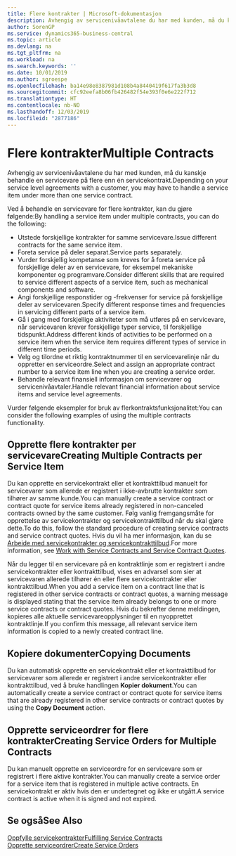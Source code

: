 ```yaml
---
title: Flere kontrakter | Microsoft-dokumentasjon
description: Avhengig av servicenivåavtalene du har med kunden, må du kanskje behandle en servicevare på flere enn én servicekontrakt.
author: SorenGP
ms.service: dynamics365-business-central
ms.topic: article
ms.devlang: na
ms.tgt_pltfrm: na
ms.workload: na
ms.search.keywords: ''
ms.date: 10/01/2019
ms.author: sgroespe
ms.openlocfilehash: ba14e98e8387981d108b4a8440419f617fa3b3d8
ms.sourcegitcommit: cfc92eefa8b06fb426482f54e393f0e6e222f712
ms.translationtype: HT
ms.contentlocale: nb-NO
ms.lasthandoff: 12/03/2019
ms.locfileid: "2877186"
---
```

# <a name="multiple-contracts"></a><span data-ttu-id="000f3-103">Flere kontrakter</span><span class="sxs-lookup"><span data-stu-id="000f3-103">Multiple Contracts</span></span>
<span data-ttu-id="000f3-104">Avhengig av servicenivåavtalene du har med kunden, må du kanskje behandle en servicevare på flere enn én servicekontrakt.</span><span class="sxs-lookup"><span data-stu-id="000f3-104">Depending on your service level agreements with a customer, you may have to handle a service item under more than one service contract.</span></span>  
  
<span data-ttu-id="000f3-105">Ved å behandle en servicevare for flere kontrakter, kan du gjøre følgende:</span><span class="sxs-lookup"><span data-stu-id="000f3-105">By handling a service item under multiple contracts, you can do the following:</span></span>  
  
* <span data-ttu-id="000f3-106">Utstede forskjellige kontrakter for samme servicevare.</span><span class="sxs-lookup"><span data-stu-id="000f3-106">Issue different contracts for the same service item.</span></span>  
* <span data-ttu-id="000f3-107">Foreta service på deler separat.</span><span class="sxs-lookup"><span data-stu-id="000f3-107">Service parts separately.</span></span>  
* <span data-ttu-id="000f3-108">Vurder forskjellig kompetanse som kreves for å foreta service på forskjellige deler av en servicevare, for eksempel mekaniske komponenter og programvare.</span><span class="sxs-lookup"><span data-stu-id="000f3-108">Consider different skills that are required to service different aspects of a service item, such as mechanical components and software.</span></span>  
* <span data-ttu-id="000f3-109">Angi forskjellige responstider og -frekvenser for service på forskjellige deler av servicevaren.</span><span class="sxs-lookup"><span data-stu-id="000f3-109">Specify different response times and frequencies in servicing different parts of a service item.</span></span>  
* <span data-ttu-id="000f3-110">Gå i gang med forskjellige aktiviteter som må utføres på en servicevare, når servicevaren krever forskjellige typer service, til forskjellige tidspunkt.</span><span class="sxs-lookup"><span data-stu-id="000f3-110">Address different kinds of activities to be performed on a service item when the service item requires different types of service in different time periods.</span></span>  
* <span data-ttu-id="000f3-111">Velg og tilordne et riktig kontraktnummer til en servicevarelinje når du oppretter en serviceordre.</span><span class="sxs-lookup"><span data-stu-id="000f3-111">Select and assign an appropriate contract number to a service item line when you are creating a service order.</span></span>  
* <span data-ttu-id="000f3-112">Behandle relevant finansiell informasjon om servicevarer og servicenivåavtaler.</span><span class="sxs-lookup"><span data-stu-id="000f3-112">Handle relevant financial information about service items and service level agreements.</span></span>  
  
<span data-ttu-id="000f3-113">Vurder følgende eksempler for bruk av flerkontraktsfunksjonalitet:</span><span class="sxs-lookup"><span data-stu-id="000f3-113">You can consider the following examples of using the multiple contracts functionality.</span></span>  
  
## <a name="creating-multiple-contracts-per-service-item"></a><span data-ttu-id="000f3-114">Opprette flere kontrakter per servicevare</span><span class="sxs-lookup"><span data-stu-id="000f3-114">Creating Multiple Contracts per Service Item</span></span>  
<span data-ttu-id="000f3-115">Du kan opprette en servicekontrakt eller et kontrakttilbud manuelt for servicevarer som allerede er registrert i ikke-avbrutte kontrakter som tilhører av samme kunde.</span><span class="sxs-lookup"><span data-stu-id="000f3-115">You can manually create a service contract or contract quote for service items already registered in non-canceled contracts owned by the same customer.</span></span> <span data-ttu-id="000f3-116">Følg vanlig fremgangsmåte for opprettelse av servicekontrakter og servicekontrakttilbud når du skal gjøre dette.</span><span class="sxs-lookup"><span data-stu-id="000f3-116">To do this, follow the standard procedure of creating service contracts and service contract quotes.</span></span> <span data-ttu-id="000f3-117">Hvis du vil ha mer informasjon, kan du se [Arbeide med servicekontrakter og servicekontrakttilbud](service-how-to-create-service-contracts-and-service-contract-quotes.md).</span><span class="sxs-lookup"><span data-stu-id="000f3-117">For more information, see [Work with Service Contracts and Service Contract Quotes](service-how-to-create-service-contracts-and-service-contract-quotes.md).</span></span>  
  
<span data-ttu-id="000f3-118">Når du legger til en servicevare på en kontraktlinje som er registrert i andre servicekontrakter eller kontrakttilbud, vises en advarsel som sier at servicevaren allerede tilhører én eller flere servicekontrakter eller kontrakttilbud.</span><span class="sxs-lookup"><span data-stu-id="000f3-118">When you add a service item on a contract line that is registered in other service contracts or contract quotes, a warning message is displayed stating that the service item already belongs to one or more service contracts or contract quotes.</span></span> <span data-ttu-id="000f3-119">Hvis du bekrefter denne meldingen, kopieres alle aktuelle servicevareopplysninger til en nyopprettet kontraktlinje.</span><span class="sxs-lookup"><span data-stu-id="000f3-119">If you confirm this message, all relevant service item information is copied to a newly created contract line.</span></span>  
  
## <a name="copying-documents"></a><span data-ttu-id="000f3-120">Kopiere dokumenter</span><span class="sxs-lookup"><span data-stu-id="000f3-120">Copying Documents</span></span>  
<span data-ttu-id="000f3-121">Du kan automatisk opprette en servicekontrakt eller et kontrakttilbud for servicevarer som allerede er registrert i andre servicekontrakter eller kontrakttilbud, ved å bruke handlingen **Kopier dokument**.</span><span class="sxs-lookup"><span data-stu-id="000f3-121">You can automatically create a service contract or contract quote for service items that are already registered in other service contracts or contract quotes by using the **Copy Document** action.</span></span>  
  
## <a name="creating-service-orders-for-multiple-contracts"></a><span data-ttu-id="000f3-122">Opprette serviceordrer for flere kontrakter</span><span class="sxs-lookup"><span data-stu-id="000f3-122">Creating Service Orders for Multiple Contracts</span></span>  
<span data-ttu-id="000f3-123">Du kan manuelt opprette en serviceordre for en servicevare som er registrert i flere aktive kontrakter.</span><span class="sxs-lookup"><span data-stu-id="000f3-123">You can manually create a service order for a service item that is registered in multiple active contracts.</span></span> <span data-ttu-id="000f3-124">En servicekontrakt er aktiv hvis den er undertegnet og ikke er utgått.</span><span class="sxs-lookup"><span data-stu-id="000f3-124">A service contract is active when it is signed and not expired.</span></span>  
  
## <a name="see-also"></a><span data-ttu-id="000f3-125">Se også</span><span class="sxs-lookup"><span data-stu-id="000f3-125">See Also</span></span>  
[<span data-ttu-id="000f3-126">Oppfylle servicekontrakter</span><span class="sxs-lookup"><span data-stu-id="000f3-126">Fulfilling Service Contracts</span></span>](service-fulfill-service-contracts.md)  
[<span data-ttu-id="000f3-127">Opprette serviceordrer</span><span class="sxs-lookup"><span data-stu-id="000f3-127">Create Service Orders</span></span>](service-how-to-create-service-orders.md)  
